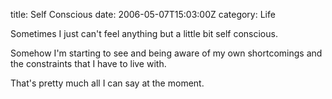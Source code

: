 title: Self Conscious
date: 2006-05-07T15:03:00Z
category: Life

Sometimes I just can't feel anything but a little bit self conscious.

Somehow I'm starting to see and being aware of my own shortcomings and the constraints that I have to live with.

That's pretty much all I can say at the moment.
